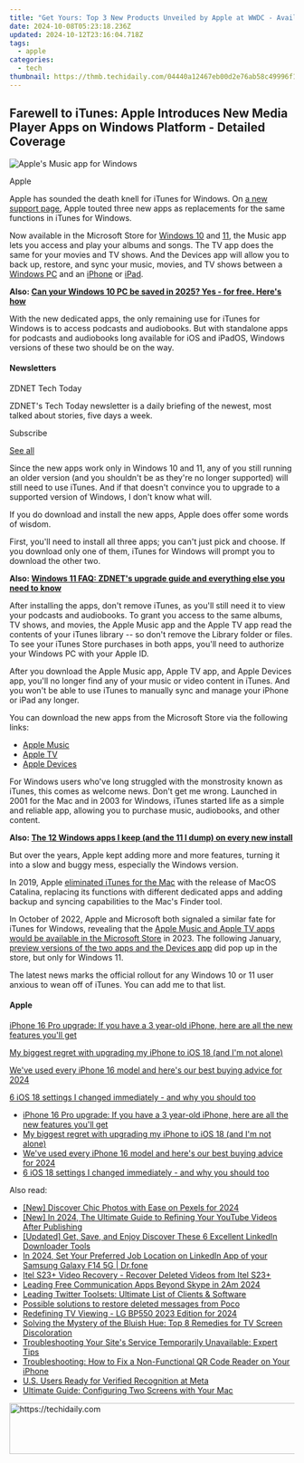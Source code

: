 ```yaml
---
title: "Get Yours: Top 3 New Products Unveiled by Apple at WWDC - Available Immediately for Purchase | Find Stores + Preorder Info on ZDNet"
date: 2024-10-08T05:23:18.236Z
updated: 2024-10-12T23:16:04.718Z
tags:
  - apple
categories:
  - tech
thumbnail: https://thmb.techidaily.com/04440a12467eb00d2e76ab58c49996f10e544f909e1d6b3abfc42368ffd69851.jpg
---
```


## Farewell to iTunes: Apple Introduces New Media Player Apps on Windows Platform - Detailed Coverage

![Apple's Music app for Windows](https://www.zdnet.com/a/img/resize/8fa706c6063bc39d02d5db03e0b8a76d228f1460/2024/02/08/8173e3dd-f4f5-449d-b5f3-5e334b5d149a/figure-top-rip-itunes-apple-officially-releases-replacement-media-apps-for-windows.jpg?auto=webp&width=1280)

Apple

Apple has sounded the death knell for iTunes for Windows. On [a new support page](https://support.apple.com/en-us/HT210384#619), Apple touted three new apps as replacements for the same functions in iTunes for Windows. 

Now available in the Microsoft Store for [Windows 10](https://www.zdnet.com/article/can-your-windows-10-pc-be-saved-in-2025-yes-for-free-heres-how/) and [11](https://www.zdnet.com/article/six-things-you-should-do-right-away-with-your-new-windows-11-pc/), the Music app lets you access and play your albums and songs. The TV app does the same for your movies and TV shows. And the Devices app will allow you to back up, restore, and sync your music, movies, and TV shows between a [Windows PC](https://www.zdnet.com/article/best-windows-laptop/) and an [iPhone](https://www.zdnet.com/article/best-iphone/) or [iPad](https://www.zdnet.com/article/best-ipad/).

**Also: [Can your Windows 10 PC be saved in 2025? Yes - for free. Here's how](https://www.zdnet.com/article/can-your-windows-10-pc-be-saved-in-2025-yes-for-free-heres-how/)**

With the new dedicated apps, the only remaining use for iTunes for Windows is to access podcasts and audiobooks. But with standalone apps for podcasts and audiobooks long available for iOS and iPadOS, Windows versions of these two should be on the way.

#### Newsletters

ZDNET Tech Today

ZDNET's Tech Today newsletter is a daily briefing of the newest, most talked about stories, five days a week.

 Subscribe

[See all](https://www.zdnet.com/newsletters/)

Since the new apps work only in Windows 10 and 11, any of you still running an older version (and you shouldn't be as they're no longer supported) will still need to use iTunes. And if that doesn't convince you to upgrade to a supported version of Windows, I don't know what will.

If you do download and install the new apps, Apple does offer some words of wisdom.

First, you'll need to install all three apps; you can't just pick and choose. If you download only one of them, iTunes for Windows will prompt you to download the other two.

**Also: [Windows 11 FAQ: ZDNET's upgrade guide and everything else you need to know](https://www.zdnet.com/article/windows-11-faq-heres-everything-you-need-to-know/)**

After installing the apps, don't remove iTunes, as you'll still need it to view your podcasts and audiobooks. To grant you access to the same albums, TV shows, and movies, the Apple Music app and the Apple TV app read the contents of your iTunes library -- so don't remove the Library folder or files. To see your iTunes Store purchases in both apps, you'll need to authorize your Windows PC with your Apple ID.

After you download the Apple Music app, Apple TV app, and Apple Devices app, you'll no longer find any of your music or video content in iTunes. And you won't be able to use iTunes to manually sync and manage your iPhone or iPad any longer.

You can download the new apps from the Microsoft Store via the following links:

* [Apple Music](https://apps.microsoft.com/detail/9PFHDD62MXS1)
* [Apple TV](https://apps.microsoft.com/detail/9NM4T8B9JQZ1)
* [Apple Devices](https://apps.microsoft.com/detail/9NP83LWLPZ9K)

For Windows users who've long struggled with the monstrosity known as iTunes, this comes as welcome news. Don't get me wrong. Launched in 2001 for the Mac and in 2003 for Windows, iTunes started life as a simple and reliable app, allowing you to purchase music, audiobooks, and other content.

**Also: [The 12 Windows apps I keep (and the 11 I dump) on every new install](https://www.zdnet.com/article/these-are-the-windows-11-apps-i-use-and-the-ones-i-dump/)**

But over the years, Apple kept adding more and more features, turning it into a slow and buggy mess, especially the Windows version.

In 2019, Apple [eliminated iTunes for the Mac](https://www.zdnet.com/article/rip-itunes-apple-releases-macos-10-15-catalina/) with the release of MacOS Catalina, replacing its functions with different dedicated apps and adding backup and syncing capabilities to the Mac's Finder tool.

In October of 2022, Apple and Microsoft both signaled a similar fate for iTunes for Windows, revealing that the [Apple Music and Apple TV apps would be available in the Microsoft Store](https://www.zdnet.com/article/microsoft-icloud-photos-apple-tv-and-apple-music-are-coming-to-windows-11/) in 2023\. The following January, [preview versions of the two apps and the Devices app](https://www.zdnet.com/article/apple-music-apple-tv-apps-are-coming-to-windows-11/) did pop up in the store, but only for Windows 11.

The latest news marks the official rollout for any Windows 10 or 11 user anxious to wean off of iTunes. You can add me to that list.

#### Apple

[iPhone 16 Pro upgrade: If you have a 3 year-old iPhone, here are all the new features you'll get](https://www.zdnet.com/article/iphone-16-pro-and-pro-max-hands-on/ "iPhone 16 Pro upgrade: If you have a 3 year-old iPhone, here are all the new features you'll get")

[My biggest regret with upgrading my iPhone to iOS 18 (and I'm not alone)](https://www.zdnet.com/article/my-biggest-regret-with-upgrading-my-iphone-to-ios-18-and-im-not-alone/ "My biggest regret with upgrading my iPhone to iOS 18 (and I'm not alone)")

[We've used every iPhone 16 model and here's our best buying advice for 2024](https://www.zdnet.com/article/iphone-16-pro-max-buying-advice-2024/ "We've used every iPhone 16 model and here's our best buying advice for 2024")

[6 iOS 18 settings I changed immediately - and why you should too](https://www.zdnet.com/article/6-ios-18-settings-i-changed-immediately-and-why-you-should-too/ "6 iOS 18 settings I changed immediately - and why you should too")

* [iPhone 16 Pro upgrade: If you have a 3 year-old iPhone, here are all the new features you'll get](https://www.zdnet.com/article/iphone-16-pro-and-pro-max-hands-on/ "iPhone 16 Pro upgrade: If you have a 3 year-old iPhone, here are all the new features you'll get")
* [My biggest regret with upgrading my iPhone to iOS 18 (and I'm not alone)](https://www.zdnet.com/article/my-biggest-regret-with-upgrading-my-iphone-to-ios-18-and-im-not-alone/ "My biggest regret with upgrading my iPhone to iOS 18 (and I'm not alone)")
* [We've used every iPhone 16 model and here's our best buying advice for 2024](https://www.zdnet.com/article/iphone-16-pro-max-buying-advice-2024/ "We've used every iPhone 16 model and here's our best buying advice for 2024")
* [6 iOS 18 settings I changed immediately - and why you should too](https://www.zdnet.com/article/6-ios-18-settings-i-changed-immediately-and-why-you-should-too/ "6 iOS 18 settings I changed immediately - and why you should too")

<ins class="adsbygoogle"
     style="display:block"
     data-ad-format="autorelaxed"
     data-ad-client="ca-pub-7571918770474297"
     data-ad-slot="1223367746"></ins>

<ins class="adsbygoogle"
     style="display:block"
     data-ad-client="ca-pub-7571918770474297"
     data-ad-slot="8358498916"
     data-ad-format="auto"
     data-full-width-responsive="true"></ins>

<span class="atpl-alsoreadstyle">Also read:</span>
<div><ul>
<li><a href="https://fox-direct.techidaily.com/new-discover-chic-photos-with-ease-on-pexels-for-2024/"><u>[New] Discover Chic Photos with Ease on Pexels for 2024</u></a></li>
<li><a href="https://youtube-data.techidaily.com/n-2024-the-ultimate-guide-to-refining-your-youtube-videos-after-publishing/"><u>[New] In 2024, The Ultimate Guide to Refining Your YouTube Videos After Publishing</u></a></li>
<li><a href="https://some-knowledge.techidaily.com/updated-get-save-and-enjoy-discover-these-6-excellent-linkedin-downloader-tools/"><u>[Updated] Get, Save, and Enjoy Discover These 6 Excellent LinkedIn Downloader Tools</u></a></li>
<li><a href="https://location-social.techidaily.com/in-2024-set-your-preferred-job-location-on-linkedin-app-of-your-samsung-galaxy-f14-5g-drfone-by-drfone-virtual-android/"><u>In 2024, Set Your Preferred Job Location on LinkedIn App of your Samsung Galaxy F14 5G | Dr.fone</u></a></li>
<li><a href="https://review-topics.techidaily.com/itel-s23plus-video-recovery-recover-deleted-videos-from-itel-s23plus-by-fonelab-android-recover-video/"><u>Itel S23+ Video Recovery - Recover Deleted Videos from Itel S23+</u></a></li>
<li><a href="https://techno-recovery.techidaily.com/leading-free-communication-apps-beyond-skype-in-2am-2024/"><u>Leading Free Communication Apps Beyond Skype in 2Am 2024</u></a></li>
<li><a href="https://techno-recovery.techidaily.com/leading-twitter-toolsets-ultimate-list-of-clients-and-software/"><u>Leading Twitter Toolsets: Ultimate List of Clients & Software</u></a></li>
<li><a href="https://review-topics.techidaily.com/possible-solutions-to-restore-deleted-messages-from-poco-by-fonelab-android-recover-messages/"><u>Possible solutions to restore deleted messages from Poco</u></a></li>
<li><a href="https://extra-guidance.techidaily.com/redefining-tv-viewing-lg-bp550-2023-edition-for-2024/"><u>Redefining TV Viewing - LG BP550 2023 Edition for 2024</u></a></li>
<li><a href="https://techno-recovery.techidaily.com/solving-the-mystery-of-the-bluish-hue-top-8-remedies-for-tv-screen-discoloration/"><u>Solving the Mystery of the Bluish Hue: Top 8 Remedies for TV Screen Discoloration</u></a></li>
<li><a href="https://techno-recovery.techidaily.com/troubleshooting-your-sites-service-temporarily-unavailable-expert-tips/"><u>Troubleshooting Your Site's Service Temporarily Unavailable: Expert Tips</u></a></li>
<li><a href="https://fox-that.techidaily.com/troubleshooting-how-to-fix-a-non-functional-qr-code-reader-on-your-iphone/"><u>Troubleshooting: How to Fix a Non-Functional QR Code Reader on Your iPhone</u></a></li>
<li><a href="https://facebook.techidaily.com/us-users-ready-for-verified-recognition-at-meta/"><u>U.S. Users Ready for Verified Recognition at Meta</u></a></li>
<li><a href="https://techno-recovery.techidaily.com/ultimate-guide-configuring-two-screens-with-your-mac/"><u>Ultimate Guide: Configuring Two Screens with Your Mac</u></a></li>
</ul></div>

<!-- affiliate ads begin -->
<a href="https://appsumo.8odi.net/c/5597632/2043662/7443" target="_top" id="2043662">
  <img src="//a.impactradius-go.com/display-ad/7443-2043662" border="0" alt="https://techidaily.com" width="728" height="90"/>
</a>
<img height="0" width="0" src="https://appsumo.8odi.net/i/5597632/2043662/7443" style="position:absolute;visibility:hidden;" border="0" />
<!-- affiliate ads end -->

